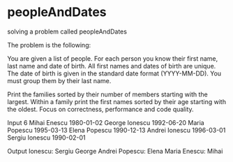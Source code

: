 # peopleAndDates
solving a problem called peopleAndDates

The problem is the following:


You are given a list of people. For each person you know their first name, last name and date of birth. All first names and dates of birth are unique. The date of birth is given in the standard date format (YYYY-MM-DD).
You must group them by their last name.

Print the families sorted by their number of members starting with the largest.
Within a family print the first names sorted by their age starting with the oldest.
Focus on correctness, performance and code quality.

Input
6
Mihai Enescu 1980-01-02
George Ionescu 1992-06-20
Maria Popescu 1995-03-13
Elena Popescu 1990-12-13
Andrei Ionescu 1996-03-01
Sergiu Ionescu 1990-02-01

Output
Ionescu: Sergiu George Andrei
Popescu: Elena Maria
Enescu: Mihai